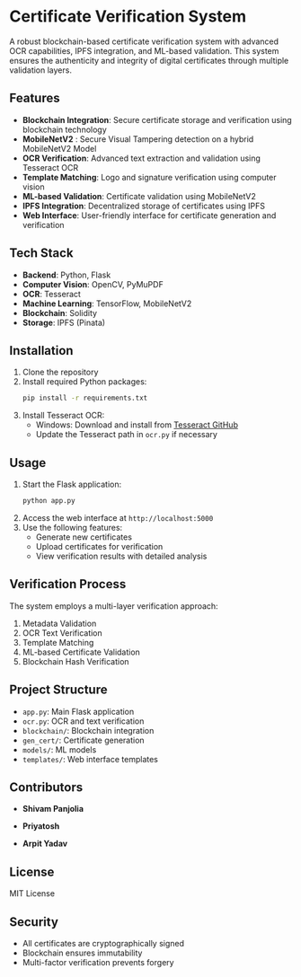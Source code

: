 # Certificate Verification System

A robust blockchain-based certificate verification system with advanced OCR capabilities, IPFS integration, and ML-based validation. This system ensures the authenticity and integrity of digital certificates through multiple validation layers.

## Features

- **Blockchain Integration**: Secure certificate storage and verification using blockchain technology
- **MobileNetV2** : Secure Visual Tampering detection on a hybrid MobileNetV2 Model 
- **OCR Verification**: Advanced text extraction and validation using Tesseract OCR
- **Template Matching**: Logo and signature verification using computer vision
- **ML-based Validation**: Certificate validation using MobileNetV2
- **IPFS Integration**: Decentralized storage of certificates using IPFS
- **Web Interface**: User-friendly interface for certificate generation and verification

## Tech Stack

- **Backend**: Python, Flask
- **Computer Vision**: OpenCV, PyMuPDF
- **OCR**: Tesseract
- **Machine Learning**: TensorFlow, MobileNetV2
- **Blockchain**: Solidity
- **Storage**: IPFS (Pinata)

## Installation

1. Clone the repository
2. Install required Python packages:
   ```bash
   pip install -r requirements.txt
   ```
3. Install Tesseract OCR:
   - Windows: Download and install from [Tesseract GitHub](https://github.com/UB-Mannheim/tesseract/wiki)
   - Update the Tesseract path in `ocr.py` if necessary

## Usage

1. Start the Flask application:
   ```bash
   python app.py
   ```
2. Access the web interface at `http://localhost:5000`
3. Use the following features:
   - Generate new certificates
   - Upload certificates for verification
   - View verification results with detailed analysis

## Verification Process

The system employs a multi-layer verification approach:
1. Metadata Validation
2. OCR Text Verification
3. Template Matching
4. ML-based Certificate Validation
5. Blockchain Hash Verification

## Project Structure

- `app.py`: Main Flask application
- `ocr.py`: OCR and text verification
- `blockchain/`: Blockchain integration
- `gen_cert/`: Certificate generation
- `models/`: ML models
- `templates/`: Web interface templates

## Contributors
- **Shivam Panjolia**

- **Priyatosh**

- **Arpit Yadav**
  

## License

MIT License

## Security

- All certificates are cryptographically signed
- Blockchain ensures immutability
- Multi-factor verification prevents forgery
